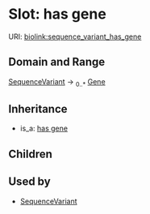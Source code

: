 # Slot: has gene




URI: [biolink:sequence_variant_has_gene](https://w3id.org/biolink/vocab/sequence_variant_has_gene)
## Domain and Range

[SequenceVariant](SequenceVariant.md) ->  <sub>0..*</sub> [Gene](Gene.md)
## Inheritance

 *  is_a: [has gene](has_gene.md)
## Children

## Used by

 * [SequenceVariant](SequenceVariant.md)
